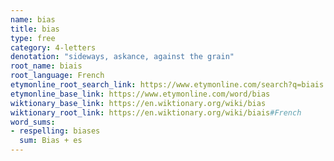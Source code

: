 ```yaml
---
name: bias
title: bias
type: free
category: 4-letters
denotation: "sideways, askance, against the grain"
root_name: biais
root_language: French
etymonline_root_search_link: https://www.etymonline.com/search?q=biais
etymonline_base_link: https://www.etymonline.com/word/bias
wiktionary_base_link: https://en.wiktionary.org/wiki/bias
wiktionary_root_link: https://en.wiktionary.org/wiki/biais#French
word_sums:
- respelling: biases
  sum: Bias + es
---
```

